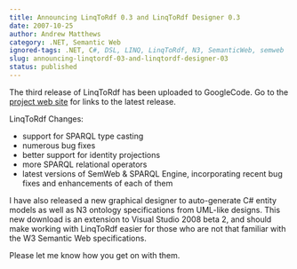 ```yaml
---
title: Announcing LinqToRdf 0.3 and LinqToRdf Designer 0.3
date: 2007-10-25
author: Andrew Matthews
category: .NET, Semantic Web
ignored-tags: .NET, C#, DSL, LINQ, LinqToRdf, N3, SemanticWeb, semweb
slug: announcing-linqtordf-03-and-linqtordf-designer-03
status: published
---
```


The third release of LinqToRdf has been uploaded to GoogleCode. Go to the [project web site](http://code.google.com/p/linqtordf) for links to the latest release.

LinqToRdf Changes:
- support for SPARQL type casting
- numerous bug fixes
- better support for identity projections
- more SPARQL relational operators
- latest versions of SemWeb & SPARQL Engine, incorporating recent bug
fixes and enhancements of each of them

I have also released a new graphical designer to auto-generate C\# entity models as well as N3 ontology specifications from UML-like designs. This new download is an extension to Visual Studio 2008 beta 2, and should make working with LinqToRdf easier for those who are not that familiar with the W3 Semantic Web specifications.

Please let me know how you get on with them.
